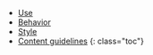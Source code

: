 - [Use](#use)
- [Behavior](#behavior)
- [Style](#style)
- [Content guidelines](#content-guidelines)
 {: class="toc"}
